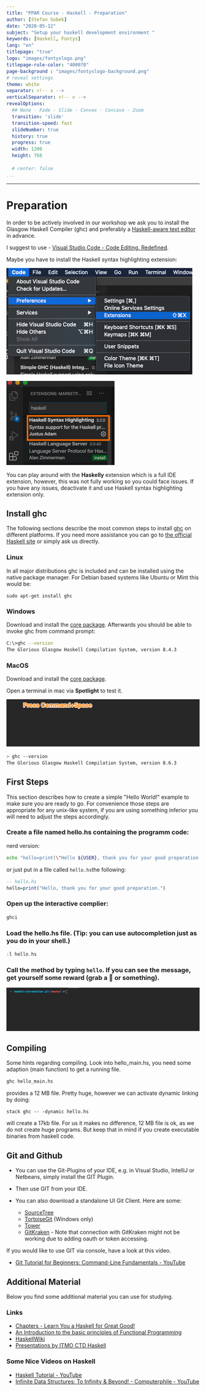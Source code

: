 ```yaml
---
title: "PPAR Course - Haskell - Preparation"
author: [Stefan Sobek]
date: "2020-05-12"
subject: "Setup your haskell development environment "
keywords: [Haskell, Fontys]
lang: "en"
titlepage: "true"
logo: "images/fontyslogo.png"
titlepage-rule-color: "400070"
page-background : "images/fontyslogo-background.png"
# reveal settings
theme: white
separator: <!-- s -->
verticalSeparator: <!-- v -->
revealOptions:
  ## None - Fade - Slide - Convex - Concave - Zoom
  transition: 'slide'
  transition-speed: fast
  slideNumber: true
  history: true
  progress: true
  width: 1200
  height: 768

  # center: false
...
```

---

<!-- .slide: data-background="images/fontyslogo-background.png" -->
# Preparation

In order to be actively involved in our workshop we ask you to install the Glasgow Haskell Compiler (ghc) and preferably a [Haskell-aware text editor](https://wiki.haskell.org/Editors) in advance.

I suggest to use - [Visual Studio Code - Code Editing. Redefined](https://code.visualstudio.com/). 

<!-- s -->

Maybe you have to install the Haskell syntax highlighting extension:

![Haskell extension](images/haskell-extension-1.png)

![haskell extension syntax hl](images/haskell-plugin.png)

You can play around with the **Haskelly** extension which is a full IDE extension, however, this was not fully working so you could face issues. If you have any issues, deactivate it and use Haskell syntax highlighting extension only. 

<!-- s -->

## Install ghc

The following sections describe the most common steps to install [ghc](https://wiki.haskell.org/GHC) on different platforms. If you need more assistance you can go to [the official Haskell site](https://www.haskell.org/platform/) or simply ask us directly.

<!-- s -->

### Linux

In all major distributions ghc is included and can be installed using the native package manager.
For Debian based systems like Ubuntu or Mint this would be:

```
sudo apt-get install ghc
```

<!-- s -->

### Windows

Download and install the [core package](https://haskell.org/platform/download/8.4.3/HaskellPlatform-8.4.3-core-x86_64-setup.exe). Afterwards you should be able to invoke ghc from command prompt:

```bash
C:\>ghc --version
The Glorious Glasgow Haskell Compilation System, version 8.4.3
```

<!-- s -->

### MacOS

Download and install the [core package](https://haskell.org/platform/download/8.6.3/Haskell%20Platform%208.6.3%20Core%2064bit-signed.pkg).

Open a terminal in mac via **Spotlight** to test it.

![Mac Terminal](images/mac-terminal.gif)

```bash
> ghc --version
The Glorious Glasgow Haskell Compilation System, version 8.6.3
```

<!-- s -->

## First Steps

This section describes how to create a simple "Hello World!" example to make sure you are ready to go. For convenience those steps are appropriate for any unix-like system, if you are using something inferior you will need to adjust the steps accordingly.

<!-- s -->

### Create a file named hello.hs containing the programm code:

nerd version:
   
```bash
echo "hello=print(\"Hello ${USER}, thank you for your good preparation.\")" > hello.hs
```
<!-- s -->

or just put in a file called `hello.hs`the following:

```haskell
-- hello.hs
hello=print("Hello, thank you for your good preparation.")
```
<!-- s -->

### Open up the interactive complier:

```bash
ghci
```

<!-- s -->

### Load the hello.hs file. (Tip: you can use autocompletion just as you do in your shell.)

```haskell
:l hello.hs
```

<!-- s -->

### Call the method by typing ```hello```. If you can see the message, get yourself some reward (grab a 🍺 or something). 

![Haskell-first-steps](images/haskell-first-steps.gif)

<!-- s -->

## Compiling

Some hints regarding compiling. Look into hello_main.hs, you need some adaption (main function) to get a running file. 

```bash
ghc hello_main.hs
```
provides a 12 MB file. Pretty huge, however we can activate dynamic linking by doing:

```
stack ghc -- -dynamic hello.hs
```

will create a 17kb file. For us it makes no difference, 12 MB file is ok, as we do not create huge programs. But keep that in mind if you create executable binaries from haskell code. 

<!-- s -->

## Git and Github

- You can use the Git-Plugins of your IDE, e.g. in Visual Studio, IntelliJ or Netbeans, simply install the GIT Plugin.
- Then use GIT from your IDE.
- You can also download a standalone UI Git Client. Here are some:

  - [SourceTree](https://confluence.atlassian.com/get-started-with-sourcetree)
  - [TortoiseGit](https://tortoisegit.org/) (Windows only)
  - [Tower](https://www.git-tower.com/mac)
  - [GitKraken](https://www.gitkraken.com/) - Note that connection with GitKraken might not be working due to adding oauth or token accessing. 

<!-- s -->

If you would like to use GIT via console, have a look at this video.

- [Git Tutorial for Beginners: Command-Line Fundamentals - YouTube](https://www.youtube.com/watch?v=HVsySz-h9r4)

<!-- s -->

## Additional Material

Below you find some additional material you can use for studying.

### Links

- [Chapters - Learn You a Haskell for Great Good!](http://learnyouahaskell.com/chapters)
- [An Introduction to the basic principles of Functional Programming](https://www.freecodecamp.org/news/an-introduction-to-the-basic-principles-of-functional-programming-a2c2a15c84/)
- [HaskellWiki](https://wiki.haskell.org/Haskell)
- [Presentations by ITMO CTD Haskell](https://slides.com/fp-ctd/)

<!-- s -->

### Some Nice Videos on Haskell

- [Haskell Tutorial - YouTube](https://www.youtube.com/watch?v=02_H3LjqMr8)
- [Infinite Data Structures: To Infinity & Beyond! - Computerphile - YouTube](https://www.youtube.com/watch?v=bnRNiE_OVWA)
